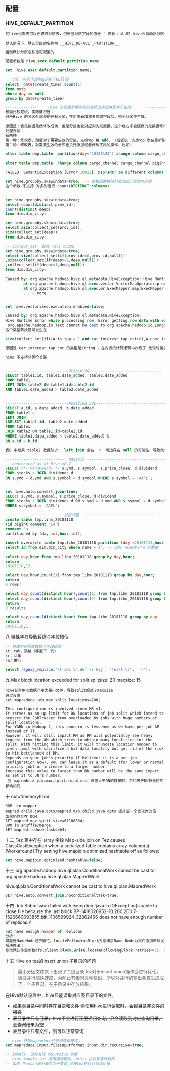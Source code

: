 ##  配置
### HIVE_DEFAULT_PARTITION
```sql
在hive里面表可以创建成分区表，但是当分区字段的值是'' 或者 null时 hive会自动将分区命名为默认分区名称。

默认情况下，默认分区的名称为 __HIVE_DEFAULT_PARTITION__ 

当然默认分区名称是可配置的

配置参数是 hive.exec.default.partition.name

set  hive.exec.default.partition.name;

-- sql：分区字段day出现了null值
select  date(create_time),count(1)
from mytb
where day is null
group by date(create_time)
```

```sql
--------------     Hive 分区表新增字段或者修改字段类型等不生效       ---------------------------
标题比较笼统，实际情况是： 
对于Hive 的分区外部表的已有分区，在对表新增或者修改字段后，相关分区不生效。

原因是：表元数据虽然修改成功，但是分区也会对应列的元数据，这个地方不会随表的元数据修改而修改.
处理办法：
有两种
第一种：修改表，然后对于需要生效的分区，先drop 再 add. （或者说：先drop 表在重新建表再添加分区）
第二种：修改表，对需要生效的分区也执行添加或者修改字段的操作，比如：

alter table dmp.table  partition(day='20181128') change column cargo_channel cargo_channel bigint;

alter table dmp.table  change column cargo_channel cargo_channel bigint CASCADE;

```

```sql
FAILED: SemanticException [Error 10022]: DISTINCT on different columns not supported with skew in data

set hive.groupby.skewindata=true;  -- 避免因数据倾斜造成的计算效率问题
这个参数 不支持 对多列进行 count(DISTINCT columns)


set hive.groupby.skewindata=true;
select count(distinct prov_id),
count(distinct deep)
from dim.dim_city;

set hive.groupby.skewindata=true;
select size(collect_set(prov_id)),
size(collect_set(deep))
from dim.dim_city;

-- collect_set  会将 null 过滤掉
set hive.groupby.skewindata=true;
select size(collect_set(if(prov_id>=0,prov_id,null)))
,size(collect_set(if(deep>=1,deep,null)))
,collect_set(if(deep>=1,deep,null))
from dim.dim_city;
```

```sql
Caused by: org.apache.hadoop.hive.ql.metadata.HiveException: Hive Runtime Error while processing row 
        at org.apache.hadoop.hive.ql.exec.vector.VectorMapOperator.process(VectorMapOperator.java:52)
        at org.apache.hadoop.hive.ql.exec.mr.ExecMapper.map(ExecMapper.java:176)
        ... 8 more


set hive.vectorized.execution.enabled=false;
```

```sql
Caused by: org.apache.hadoop.hive.ql.metadata.HiveException:
Hive Runtime Error while processing row [Error getting row data with exception java.lang.ClassCastException:
 org.apache.hadoop.io.Text cannot be cast to org.apache.hadoop.io.LongWritable
这个类型转换错误发生在

size(collect_set(if((A.is_tap = 1 and car_interest_tap_cnt>0),A.user_id,null))) as full_cnt

原因是 car_interest_tap_cnt 的类型是string ，在内嵌的计算逻辑中出现了 比较时类型不对。 最终比较隐蔽

```

``` sql
hive 不支持非等价关联


----------------------------Origin SQL-------------------------------
SELECT table1.id, table1.date_added, table2.date_added
FROM table1
LEFT JOIN table2 ON table1.id=table2.id
AND table1.date_added > table2.date_added


----------------------------Modified SQL-------------------------------
SELECT a.id, a.date_added, b.date_added
FROM table1 a
LEFT JOIN
(SELECT table1.id, table2.date_added
FROM table1
JOIN table2 ON table1.id=table2.id
WHERE table1.date_added > table2.date_added) b
ON a.id = b.id

表B 中如果 table2 数据较少， left join 会在  >  两边存在 null 的可能性，导致统计出错。

```

```SQL
--------------------------  mapjoin -------------------------------------------
-- deprecated as of Hive v0.7
SELECT /*+ MAPJOIN(d) */ s.ymd, s.symbol, s.price_close, d.dividend
FROM stocks s JOIN dividends d
ON s.ymd = d.ymd AND s.symbol = d.symbol WHERE s.symbol = 'AAPL';


set hive.auto.convert.join=true;
SELECT s.ymd, s.symbol, s.price_close, d.dividend
FROM stocks s JOIN dividends d ON s.ymd = d.ymd AND s.symbol = d.symbol 
WHERE s.symbol = 'AAPL';
```


``` sql
------------------------- 分区问题  ----------------------------------
create table tmp.lihm_20181118
(id bigint comment 'id')
comment 'a'
partitioned by (day int,hour int);

insert overwrite table tmp.lihm_20181118 partition (day =20181118,hour =12)
select id from dim.dim_city where name ='a'; -- 没有 name等于‘a’的数据

select day,hour from tmp.lihm_20181118 group by day,hour;
return
20181118,12

select day,hour,count(1) from tmp.lihm_20181118 group by day,hour;
return
0 rows；

select day,count(distinct hour),count(1) from tmp.lihm_20181118 group by day;
select day,count(distinct hour),count(*) from tmp.lihm_20181118 group by day;
return
0 results

select day,count(distinct hour) from tmp.lihm_20181118 group by day
return
20181118,1
```

八 特殊字符导致数据与字段错位
```sql
-- 特殊字符导致数据与字段错位
\t：tab，跳格（移至下一列）
\r：回车
\n：换行

select regexp_replace('\t abc \n def \r hij', '\n|\t|\r', '--');
```


九 Max block location exceeded for split   splitsize: 20 maxsize: 15

```
hive任务中间数据产生大量小文件，导致split超过了maxsize
通过设置
set mapreduce.job.max.split.locations=100;

This configuration is involved since MR v1. 
It serves as an up limit for DN locations of job split which intend to protect the JobTracker from overloaded by jobs with huge numbers of split locations. 
For YARN in Hadoop 2, this concern is lessened as we have per job AM instead of JT. 
However, it will still impact RM as RM will potentially see heavy request from the AM which tries to obtain many localities for the split. With hitting this limit, it will truncate location number to given limit with sacrifice a bit data locality but get rid of the risk to hit bottleneck of RM.
Depends on your job's priority (I believer it is a per job configuration now), you can leave it as a default (for lower or normal priority job) or increase to a larger number.
Increase this value to larger than DN number will be the same impact as set it to DN's number.
 当 mapreduce.job.max.split.locations 设置大于DN的数量时，将和等于DN数量时的影响相同
```


十 outofmemoryError
```
OOM  in mapper
mapred.child.java.opts/mapred.map.child.java.opts 提升至一个比较大的值
如果仍然存在 OOM
SET mapred.max.split.size=67108864;
OOM in shuffle/merge
SET mapred.reduce.tasks=64;
```

十二  Tez 表中存在 array 字段
Map-side join on Tez causes ClassCastException when a serialized table contains array column(s).
[Workaround] Try setting hive.mapjoin.optimized.hashtable off as follows:
``` SQL
set hive.mapjoin.optimized.hashtable=false;
```

十三  org.apache.hadoop.hive.ql.plan.ConditionalWork cannot be cast to org.apache.hadoop.hive.ql.plan.MapredWork

hive.ql.plan.ConditionalWork cannot be cast to hive.ql.plan.MapredWork
``` sql
SET hive.auto.convert.join.noconditionaltask=true;
```


十四 Job Submission failed with exception 'java.io.IOException(Unable to close file 
  because the last block BP-1418026952-10.200.200.7-1526660093855:blk_1106599924_32862496 does not have enough number of replicas.)'
```sql
not have enough number of replicas
分析：
可能是NameNode过于繁忙，locateFollowingBlock方法请求Name Node为文件添加新块发生错误，无法定位下一个块。建议增加locateFollowingBlock方法重试次数参
解决办法：
修改默认作业参数dfs.client.block.write.locateFollowingBlock.retries＝15 （默认是5)
```


十五 Hive on tez的insert union 子目录的问题

>最小分区文件夹下出现了二级目录 
>tez对于insert union操作会进行优化，通过并行加快速度，为防止有相同文件输出，所以对并行的输出各自生成成了一个子目录，在子目录中存放结果。

在Hive默认设置中，hive只能读取对应表目录下的文件，
* ~~如果表目录中同时存在目录和文件~~
  ~~则使用hive进行读取时，会报目录非文件的错误~~
* ~~表目录中只有目录，hive不会进行深层递归查询，只会读取到对应查询目录，会查询结果为空~~
* 表目录中只有文件，则可以正常查询
```sql
-- hive 开启mapreduce的递归查询模式：
set mapreduce.input.fileinputformat.input.dir.recursive=true;

-- impala  没有发现 recursive 参数
-- hive impala tez 混用场景建议，union 之后复写目标表 
-- 如果 将union部分嵌套为子查询,会被tez执行计划优化掉

```